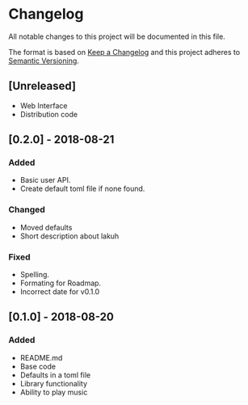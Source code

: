 # Changelog

All notable changes to this project will be documented in this file.

The format is based on [Keep a Changelog](http://keepachangelog.com/en/1.0.0/) and this project adheres to [Semantic Versioning](http://semver.org/spec/v2.0.0.html).

## [Unreleased]

- Web Interface
- Distribution code

## [0.2.0] - 2018-08-21

### Added

- Basic user API.
- Create default toml file if none found.

### Changed

- Moved defaults 
- Short description about lakuh

### Fixed

- Spelling.
- Formating for Roadmap.
- Incorrect date for v0.1.0

## [0.1.0] - 2018-08-20

### Added 

- README.md
- Base code
- Defaults in a toml file
- Library functionality
- Ability to play music
